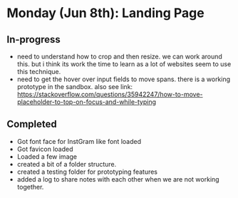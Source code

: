 # Monday (Jun 8th): Landing Page
## In-progress
* need to understand how to crop and then resize. we can work around this. but i think its work the time to learn as a lot of websites seem to use this technique.
* need to get the hover over input fields to move spans. there is a working prototype in the sandbox. also see link:
https://stackoverflow.com/questions/35942247/how-to-move-placeholder-to-top-on-focus-and-while-typing

## Completed
* Got font face for InstGram like font loaded
* Got favicon loaded
* Loaded a few image
* created a bit of a folder structure. 
* created a testing folder for prototyping features
* added a log to share notes with each other when we are not working together.